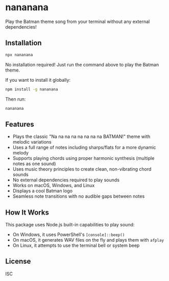 # nananana

Play the Batman theme song from your terminal without any external dependencies!

## Installation

```bash
npx nananana
```

No installation required! Just run the command above to play the Batman theme.

If you want to install it globally:

```bash
npm install -g nananana
```

Then run:

```bash
nananana
```

## Features

- Plays the classic "Na na na na na na na na BATMAN!" theme with melodic variations
- Uses a full range of notes including sharps/flats for a more dynamic melody
- Supports playing chords using proper harmonic synthesis (multiple notes as one sound)
- Uses music theory principles to create clean, non-vibrating chord sounds
- No external dependencies required to play sounds
- Works on macOS, Windows, and Linux
- Displays a cool Batman logo
- Seamless note transitions with no audible gaps between notes

## How It Works

This package uses Node.js built-in capabilities to play sound:
- On Windows, it uses PowerShell's `[console]::beep()`
- On macOS, it generates WAV files on the fly and plays them with `afplay`
- On Linux, it attempts to use the terminal bell or system beep

## License

ISC
